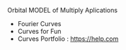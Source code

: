Orbital MODEL of Multiply Aplications
* Fourier Curves
* Curves for Fun
* Curves Portfolio : https://help.com
